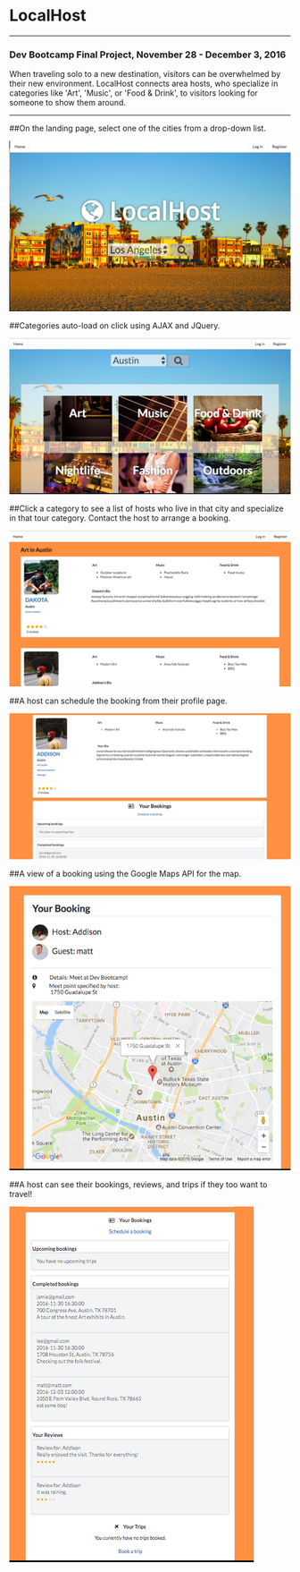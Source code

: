 # LocalHost
___
### Dev Bootcamp Final Project, November 28 - December 3, 2016
When traveling solo to a new destination, visitors can be overwhelmed by their new environment. LocalHost connects area hosts, who specialize in categories like 'Art', 'Music', or 'Food & Drink', to visitors looking for someone to show them around.
___
##On the landing page, select one of the cities from a drop-down list.

![Homepage View](readme-assets/home.png)

##Categories auto-load on click using AJAX and JQuery.

![Tour categories](readme-assets/categories.png)

##Click a category to see a list of hosts who live in that city and specialize in that tour category. Contact the host to arrange a booking.

![List of host profiles](readme-assets/hosts.png)

##A host can schedule the booking from their profile page.

![Host profile view](readme-assets/bio.png)

##A view of a booking using the Google Maps API for the map.

![Single booking view](readme-assets/booking.png)

##A host can see their bookings, reviews, and trips if they too want to travel!

![Single booking view](readme-assets/bookings-reviews.png)
